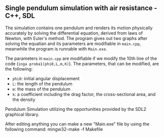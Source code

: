 ## Single pendulum simulation with air resistance - C++, SDL

The simulation contains one pendulum and renders its motion physically accurately by solving the differential equation, derived from laws of Newton, with Euler's method. The program gives out two graphs after solving the equatian and its parameters are modifiable in `main.cpp`, meanwhile the program is runnable with `Main.exe`.

The parameters in `main.cpp` are modifiable if we modify the 10th line of the code (`inga proba1(phi0,L,m,K)`). The parameters, that can be modified, are the following:

- `phi0`: initial angular displacement  
- `L`: the length of the pendulum  
- `m`: the mass of the pendulum  
- `k`: a coefficient including the drag factor, the cross-sectional area, and the density  

Pendulum Simulation utilizing the opportunities provided by the SDL2 graphical library.

After editing anything you can make a new "Main.exe" file by using the following command: 
mingw32-make -f Makefile
